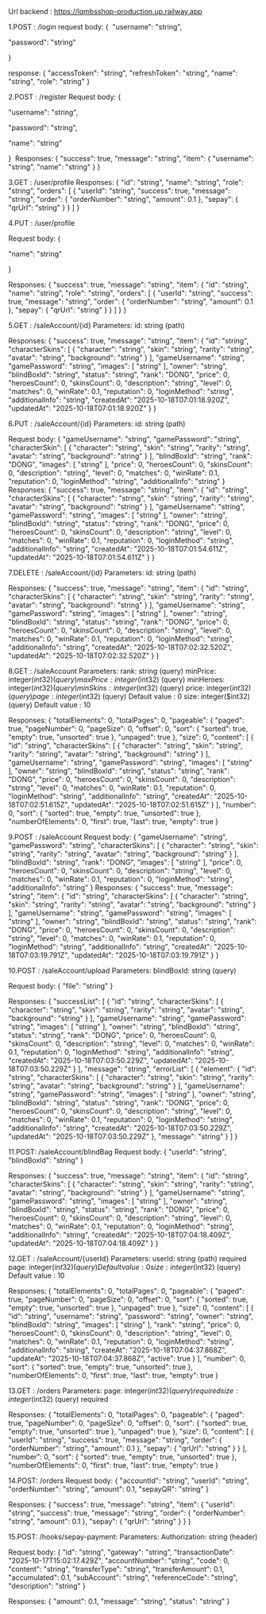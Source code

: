 Url backend : https://lqmbsshop-production.up.railway.app

1.POST : /login
request body: 
{
​
  "username": "string",

  "password": "string"

}

response: 
{
  "accessToken": "string",
  "refreshToken": "string",
  "name": "string",
  "role": "string"
}


2.POST : /register
Request body:
{

  "username": "string",

  "password": "string",

  "name": "string"

}
​
Responses:
{
  "success": true,
  "message": "string",
  "item": {
    "username": "string",
    "name": "string"
  }
}


3.GET : /user/profile
Responses:
{
  "id": "string",
  "name": "string",
  "role": "string",
  "orders": [
    {
      "userId": "string",
      "success": true,
      "message": "string",
      "order": {
        "orderNumber": "string",
        "amount": 0.1
      },
      "sepay": {
        "qrUrl": "string"
      }
    }
  ]
}


4.PUT : /user/profile

Request body:
{

  "name": "string"

}

Responses:
{
  "success": true,
  "message": "string",
  "item": {
    "id": "string",
    "name": "string",
    "role": "string",
    "orders": [
      {
        "userId": "string",
        "success": true,
        "message": "string",
        "order": {
          "orderNumber": "string",
          "amount": 0.1
        },
        "sepay": {
          "qrUrl": "string"
        }
      }
    ]
  }
}

5.GET : /saleAccount/{id}
Parameters:
id: string (path)

Responses:
{
  "success": true,
  "message": "string",
  "item": {
    "id": "string",
    "characterSkins": [
      {
        "character": "string",
        "skin": "string",
        "rarity": "string",
        "avatar": "string",
        "background": "string"
      }
    ],
    "gameUsername": "string",
    "gamePassword": "string",
    "images": [
      "string"
    ],
    "owner": "string",
    "blindBoxId": "string",
    "status": "string",
    "rank": "DONG",
    "price": 0,
    "heroesCount": 0,
    "skinsCount": 0,
    "description": "string",
    "level": 0,
    "matches": 0,
    "winRate": 0.1,
    "reputation": 0,
    "loginMethod": "string",
    "additionalInfo": "string",
    "createdAt": "2025-10-18T07:01:18.920Z",
    "updatedAt": "2025-10-18T07:01:18.920Z"
  }
}

6.PUT : /saleAccount/{id}
Parameters:
id: string (path)

Request body:
{
  "gameUsername": "string",
  "gamePassword": "string",
  "characterSkin": [
    {
      "character": "string",
      "skin": "string",
      "rarity": "string",
      "avatar": "string",
      "background": "string"
    }
  ],
  "blindBoxId": "string",
  "rank": "DONG",
  "images": [
    "string"
  ],
  "price": 0,
  "heroesCount": 0,
  "skinsCount": 0,
  "description": "string",
  "level": 0,
  "matches": 0,
  "winRate": 0.1,
  "reputation": 0,
  "loginMethod": "string",
  "additionalInfo": "string"
}
Responses:
{
  "success": true,
  "message": "string",
  "item": {
    "id": "string",
    "characterSkins": [
      {
        "character": "string",
        "skin": "string",
        "rarity": "string",
        "avatar": "string",
        "background": "string"
      }
    ],
    "gameUsername": "string",
    "gamePassword": "string",
    "images": [
      "string"
    ],
    "owner": "string",
    "blindBoxId": "string",
    "status": "string",
    "rank": "DONG",
    "price": 0,
    "heroesCount": 0,
    "skinsCount": 0,
    "description": "string",
    "level": 0,
    "matches": 0,
    "winRate": 0.1,
    "reputation": 0,
    "loginMethod": "string",
    "additionalInfo": "string",
    "createdAt": "2025-10-18T07:01:54.611Z",
    "updatedAt": "2025-10-18T07:01:54.611Z"
  }
}

7.DELETE : /saleAccount/{id}
Parameters:
id: string (path)

Responses:
{
  "success": true,
  "message": "string",
  "item": {
    "id": "string",
    "characterSkins": [
      {
        "character": "string",
        "skin": "string",
        "rarity": "string",
        "avatar": "string",
        "background": "string"
      }
    ],
    "gameUsername": "string",
    "gamePassword": "string",
    "images": [
      "string"
    ],
    "owner": "string",
    "blindBoxId": "string",
    "status": "string",
    "rank": "DONG",
    "price": 0,
    "heroesCount": 0,
    "skinsCount": 0,
    "description": "string",
    "level": 0,
    "matches": 0,
    "winRate": 0.1,
    "reputation": 0,
    "loginMethod": "string",
    "additionalInfo": "string",
    "createdAt": "2025-10-18T07:02:32.520Z",
    "updatedAt": "2025-10-18T07:02:32.520Z"
  }
}

8.GET : /saleAccount
Parameters:
rank: string (query)
minPrice: integer($int32) (query)
maxPrice: integer($int32) (query)
minHeroes: integer($int32) (query)
minSkins: integer($int32) (query)
price: integer($int32) (query)
page: integer($int32) (query) Default value : 0
size: integer($int32) (query) Default value : 10

Responses:
{
  "totalElements": 0,
  "totalPages": 0,
  "pageable": {
    "paged": true,
    "pageNumber": 0,
    "pageSize": 0,
    "offset": 0,
    "sort": {
      "sorted": true,
      "empty": true,
      "unsorted": true
    },
    "unpaged": true
  },
  "size": 0,
  "content": [
    {
      "id": "string",
      "characterSkins": [
        {
          "character": "string",
          "skin": "string",
          "rarity": "string",
          "avatar": "string",
          "background": "string"
        }
      ],
      "gameUsername": "string",
      "gamePassword": "string",
      "images": [
        "string"
      ],
      "owner": "string",
      "blindBoxId": "string",
      "status": "string",
      "rank": "DONG",
      "price": 0,
      "heroesCount": 0,
      "skinsCount": 0,
      "description": "string",
      "level": 0,
      "matches": 0,
      "winRate": 0.1,
      "reputation": 0,
      "loginMethod": "string",
      "additionalInfo": "string",
      "createdAt": "2025-10-18T07:02:51.615Z",
      "updatedAt": "2025-10-18T07:02:51.615Z"
    }
  ],
  "number": 0,
  "sort": {
    "sorted": true,
    "empty": true,
    "unsorted": true
  },
  "numberOfElements": 0,
  "first": true,
  "last": true,
  "empty": true
}

9.POST : /saleAccount
Request body:
{
  "gameUsername": "string",
  "gamePassword": "string",
  "characterSkins": [
    {
      "character": "string",
      "skin": "string",
      "rarity": "string",
      "avatar": "string",
      "background": "string"
    }
  ],
  "blindBoxId": "string",
  "rank": "DONG",
  "images": [
    "string"
  ],
  "price": 0,
  "heroesCount": 0,
  "skinsCount": 0,
  "description": "string",
  "level": 0,
  "matches": 0,
  "winRate": 0.1,
  "reputation": 0,
  "loginMethod": "string",
  "additionalInfo": "string"
}
Responses:
{
  "success": true,
  "message": "string",
  "item": {
    "id": "string",
    "characterSkins": [
      {
        "character": "string",
        "skin": "string",
        "rarity": "string",
        "avatar": "string",
        "background": "string"
      }
    ],
    "gameUsername": "string",
    "gamePassword": "string",
    "images": [
      "string"
    ],
    "owner": "string",
    "blindBoxId": "string",
    "status": "string",
    "rank": "DONG",
    "price": 0,
    "heroesCount": 0,
    "skinsCount": 0,
    "description": "string",
    "level": 0,
    "matches": 0,
    "winRate": 0.1,
    "reputation": 0,
    "loginMethod": "string",
    "additionalInfo": "string",
    "createdAt": "2025-10-18T07:03:19.791Z",
    "updatedAt": "2025-10-18T07:03:19.791Z"
  }
}

10.POST : /saleAccount/upload
Parameters:
blindBoxId: string (query)

Request body:
{
  "file": "string"
}

Responses:
{
  "successList": [
    {
      "id": "string",
      "characterSkins": [
        {
          "character": "string",
          "skin": "string",
          "rarity": "string",
          "avatar": "string",
          "background": "string"
        }
      ],
      "gameUsername": "string",
      "gamePassword": "string",
      "images": [
        "string"
      ],
      "owner": "string",
      "blindBoxId": "string",
      "status": "string",
      "rank": "DONG",
      "price": 0,
      "heroesCount": 0,
      "skinsCount": 0,
      "description": "string",
      "level": 0,
      "matches": 0,
      "winRate": 0.1,
      "reputation": 0,
      "loginMethod": "string",
      "additionalInfo": "string",
      "createdAt": "2025-10-18T07:03:50.229Z",
      "updatedAt": "2025-10-18T07:03:50.229Z"
    }
  ],
  "message": "string",
  "errorList": [
    {
      "element": {
        "id": "string",
        "characterSkins": [
          {
            "character": "string",
            "skin": "string",
            "rarity": "string",
            "avatar": "string",
            "background": "string"
          }
        ],
        "gameUsername": "string",
        "gamePassword": "string",
        "images": [
          "string"
        ],
        "owner": "string",
        "blindBoxId": "string",
        "status": "string",
        "rank": "DONG",
        "price": 0,
        "heroesCount": 0,
        "skinsCount": 0,
        "description": "string",
        "level": 0,
        "matches": 0,
        "winRate": 0.1,
        "reputation": 0,
        "loginMethod": "string",
        "additionalInfo": "string",
        "createdAt": "2025-10-18T07:03:50.229Z",
        "updatedAt": "2025-10-18T07:03:50.229Z"
      },
      "message": "string"
    }
  ]
}

11.POST: /saleAccount/blindBag
Request body:
{
  "userId": "string",
  "blindBoxId": "string"
}

Responses:
{
  "success": true,
  "message": "string",
  "item": {
    "id": "string",
    "characterSkins": [
      {
        "character": "string",
        "skin": "string",
        "rarity": "string",
        "avatar": "string",
        "background": "string"
      }
    ],
    "gameUsername": "string",
    "gamePassword": "string",
    "images": [
      "string"
    ],
    "owner": "string",
    "blindBoxId": "string",
    "status": "string",
    "rank": "DONG",
    "price": 0,
    "heroesCount": 0,
    "skinsCount": 0,
    "description": "string",
    "level": 0,
    "matches": 0,
    "winRate": 0.1,
    "reputation": 0,
    "loginMethod": "string",
    "additionalInfo": "string",
    "createdAt": "2025-10-18T07:04:18.409Z",
    "updatedAt": "2025-10-18T07:04:18.409Z"
  }
}

12.GET : /saleAccount/{userId}
Parameters:
userId: string (path) required
page: integer($int32) (query) Default value : 0
size: integer($int32) (query) Default value : 10

Responses:
{
  "totalElements": 0,
  "totalPages": 0,
  "pageable": {
    "paged": true,
    "pageNumber": 0,
    "pageSize": 0,
    "offset": 0,
    "sort": {
      "sorted": true,
      "empty": true,
      "unsorted": true
    },
    "unpaged": true
  },
  "size": 0,
  "content": [
    {
      "id": "string",
      "username": "string",
      "password": "string",
      "owner": "string",
      "blindBoxId": "string",
      "images": [
        "string"
      ],
      "rank": "string",
      "price": 0,
      "heroesCount": 0,
      "skinsCount": 0,
      "description": "string",
      "level": 0,
      "matches": 0,
      "winRate": 0.1,
      "reputation": 0,
      "loginMethod": "string",
      "additionalInfo": "string",
      "createAt": "2025-10-18T07:04:37.868Z",
      "updateAt": "2025-10-18T07:04:37.868Z",
      "active": true
    }
  ],
  "number": 0,
  "sort": {
    "sorted": true,
    "empty": true,
    "unsorted": true
  },
  "numberOfElements": 0,
  "first": true,
  "last": true,
  "empty": true
}

13.GET : /orders
Parameters:
page: integer($int32) (query) required
size: integer($int32) (query) required

Responses:
{
  "totalElements": 0,
  "totalPages": 0,
  "pageable": {
    "paged": true,
    "pageNumber": 0,
    "pageSize": 0,
    "offset": 0,
    "sort": {
      "sorted": true,
      "empty": true,
      "unsorted": true
    },
    "unpaged": true
  },
  "size": 0,
  "content": [
    {
      "userId": "string",
      "success": true,
      "message": "string",
      "order": {
        "orderNumber": "string",
        "amount": 0.1
      },
      "sepay": {
        "qrUrl": "string"
      }
    }
  ],
  "number": 0,
  "sort": {
    "sorted": true,
    "empty": true,
    "unsorted": true
  },
  "numberOfElements": 0,
  "first": true,
  "last": true,
  "empty": true
}

14.POST: /orders
Request body:
{
  "accountId": "string",
  "userId": "string",
  "orderNumber": "string",
  "amount": 0.1,
  "sepayQR": "string"
}

Responses:
{
  "success": true,
  "message": "string",
  "item": {
    "userId": "string",
    "success": true,
    "message": "string",
    "order": {
      "orderNumber": "string",
      "amount": 0.1
    },
    "sepay": {
      "qrUrl": "string"
    }
  }
}

15.POST: /hooks/sepay-payment:
Parameters:
Authorization: string (header)

Request body:
{
  "id": "string",
  "gateway": "string",
  "transactionDate": "2025-10-17T15:02:17.429Z",
  "accountNumber": "string",
  "code": 0,
  "content": "string",
  "transferType": "string",
  "transferAmount": 0.1,
  "accumulated": 0.1,
  "subAccount": "string",
  "referenceCode": "string",
  "description": "string"
}

Responses:
{
  "amount": 0.1,
  "message": "string",
  "status": "string"
}